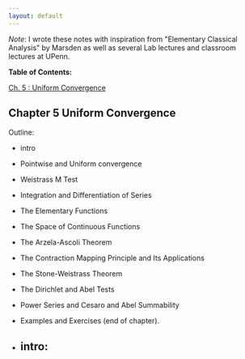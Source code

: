 ```yaml
---
layout: default
---
```

<script type="text/javascript" async
  src="https://cdn.mathjax.org/mathjax/latest/MathJax.js?config=TeX-MML-AM_CHTML">
</script>

_Note_: I wrote these notes with inspiration from "Elementary Classical Analysis" by Marsden as well as several Lab lectures and classroom lectures at UPenn. 

**Table of Contents:**

[Ch. 5 : Uniform Convergence](#chapter-5-uniform-convergence)



## Chapter 5 Uniform Convergence 
Outline: 

* intro 
* Pointwise and Uniform convergence
* Weistrass M Test
* Integration and Differentiation of Series
* The Elementary Functions
* The Space of Continuous Functions
* The Arzela-Ascoli Theorem
* The Contraction Mapping Principle and Its Applications
* The Stone-Weistrass Theorem
* The Dirichlet and Abel Tests
* Power Series and Cesaro and Abel Summability
* Examples and Exercises (end of chapter). 

* **intro**: 
    -  